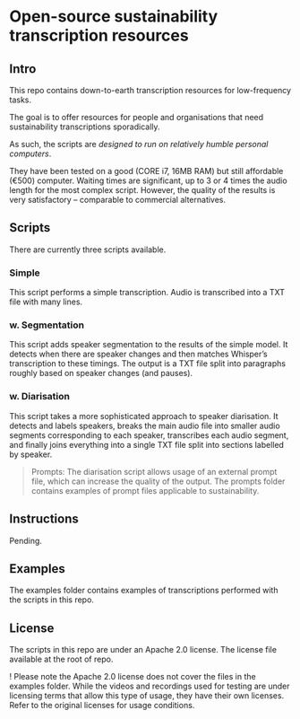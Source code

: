 # Open-source sustainability transcription resources

## Intro
This repo contains down-to-earth transcription resources for low-frequency tasks.

The goal is to offer resources for people and organisations that need sustainability transcriptions sporadically.

As such, the scripts are *designed to run on relatively humble personal computers*. 

They have been tested on a good (CORE i7, 16MB RAM) but still affordable (€500) computer. Waiting times are significant, up to 3 or 4 times the audio length for the most complex script. However, the quality of the results is very satisfactory – comparable to commercial alternatives.

## Scripts
There are currently three scripts available.

### Simple
This script performs a simple transcription. Audio is transcribed into a TXT file with many lines.

### w. Segmentation
This script adds speaker segmentation to the results of the simple model. It detects when there are speaker changes and then matches Whisper’s transcription to these timings. The output is a TXT file split into paragraphs roughly based on speaker changes (and pauses).

### w. Diarisation
This script takes a more sophisticated approach to speaker diarisation. It detects and labels speakers, breaks the main audio file into smaller audio segments corresponding to each speaker, transcribes each audio segment, and finally joins everything into a single TXT file split into sections labelled by speaker.

> Prompts: The diarisation script allows usage of an external prompt file, which can increase the quality of the output. The prompts folder contains examples of prompt files applicable to sustainability.

## Instructions
Pending.

## Examples
The examples folder contains examples of transcriptions performed with the scripts in this repo.

## License
The scripts in this repo are under an Apache 2.0 license. The license file available at the root of repo.

! Please note the Apache 2.0 license does not cover the files in the examples folder. While the videos and recordings used for testing are under licensing terms that allow this type of usage, they have their own licenses. Refer to the original licenses for usage conditions. 